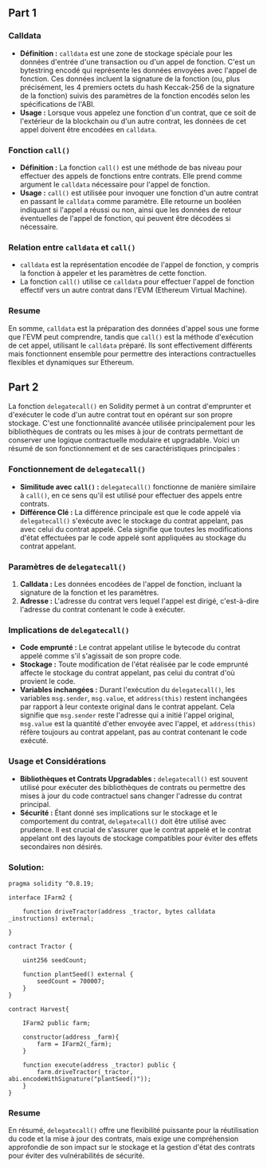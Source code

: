 ## Part 1
### Calldata

- **Définition :** `calldata` est une zone de stockage spéciale pour les données d'entrée d'une transaction ou d'un appel de fonction. C'est un bytestring encodé qui représente les données envoyées avec l'appel de fonction. Ces données incluent la signature de la fonction (ou, plus précisément, les 4 premiers octets du hash Keccak-256 de la signature de la fonction) suivis des paramètres de la fonction encodés selon les spécifications de l'ABI.
- **Usage :** Lorsque vous appelez une fonction d'un contrat, que ce soit de l'extérieur de la blockchain ou d'un autre contrat, les données de cet appel doivent être encodées en `calldata`.

### Fonction `call()`

- **Définition :** La fonction `call()` est une méthode de bas niveau pour effectuer des appels de fonctions entre contrats. Elle prend comme argument le `calldata` nécessaire pour l'appel de fonction.
- **Usage :** `call()` est utilisée pour invoquer une fonction d'un autre contrat en passant le `calldata` comme paramètre. Elle retourne un booléen indiquant si l'appel a réussi ou non, ainsi que les données de retour éventuelles de l'appel de fonction, qui peuvent être décodées si nécessaire.

### Relation entre `calldata` et `call()`

- `calldata` est la représentation encodée de l'appel de fonction, y compris la fonction à appeler et les paramètres de cette fonction.
- La fonction `call()` utilise ce `calldata` pour effectuer l'appel de fonction effectif vers un autre contrat dans l'EVM (Ethereum Virtual Machine).
### Resume
En somme, `calldata` est la préparation des données d'appel sous une forme que l'EVM peut comprendre, tandis que `call()` est la méthode d'exécution de cet appel, utilisant le `calldata` préparé. Ils sont effectivement différents mais fonctionnent ensemble pour permettre des interactions contractuelles flexibles et dynamiques sur Ethereum.

## Part 2
  
La fonction `delegatecall()` en Solidity permet à un contrat d'emprunter et d'exécuter le code d'un autre contrat tout en opérant sur son propre stockage. C'est une fonctionnalité avancée utilisée principalement pour les bibliothèques de contrats ou les mises à jour de contrats permettant de conserver une logique contractuelle modulaire et upgradable. Voici un résumé de son fonctionnement et de ses caractéristiques principales :

### Fonctionnement de `delegatecall()`

- **Similitude avec `call()` :** `delegatecall()` fonctionne de manière similaire à `call()`, en ce sens qu'il est utilisé pour effectuer des appels entre contrats.
- **Différence Clé :** La différence principale est que le code appelé via `delegatecall()` s'exécute avec le stockage du contrat appelant, pas avec celui du contrat appelé. Cela signifie que toutes les modifications d'état effectuées par le code appelé sont appliquées au stockage du contrat appelant.

### Paramètres de `delegatecall()`

1. **Calldata :** Les données encodées de l'appel de fonction, incluant la signature de la fonction et les paramètres.
2. **Adresse :** L'adresse du contrat vers lequel l'appel est dirigé, c'est-à-dire l'adresse du contrat contenant le code à exécuter.

### Implications de `delegatecall()`

- **Code emprunté :** Le contrat appelant utilise le bytecode du contrat appelé comme s'il s'agissait de son propre code.
- **Stockage :** Toute modification de l'état réalisée par le code emprunté affecte le stockage du contrat appelant, pas celui du contrat d'où provient le code.
- **Variables inchangées :** Durant l'exécution du `delegatecall()`, les variables `msg.sender`, `msg.value`, et `address(this)` restent inchangées par rapport à leur contexte original dans le contrat appelant. Cela signifie que `msg.sender` reste l'adresse qui a initié l'appel original, `msg.value` est la quantité d'ether envoyée avec l'appel, et `address(this)` réfère toujours au contrat appelant, pas au contrat contenant le code exécuté.

### Usage et Considérations

- **Bibliothèques et Contrats Upgradables :** `delegatecall()` est souvent utilisé pour exécuter des bibliothèques de contrats ou permettre des mises à jour du code contractuel sans changer l'adresse du contrat principal.
- **Sécurité :** Étant donné ses implications sur le stockage et le comportement du contrat, `delegatecall()` doit être utilisé avec prudence. Il est crucial de s'assurer que le contrat appelé et le contrat appelant ont des layouts de stockage compatibles pour éviter des effets secondaires non désirés.
### Solution:
```Solidity
pragma solidity ^0.8.19;

interface IFarm2 {

	function driveTractor(address _tractor, bytes calldata _instructions) external;

}

contract Tractor {
 
	uint256 seedCount;
  
	function plantSeed() external {
		seedCount = 700007;
	}
}

contract Harvest{

	IFarm2 public farm;

	constructor(address _farm){
		farm = IFarm2(_farm);
	}

	function execute(address _tractor) public {
		farm.driveTractor(_tractor, abi.encodeWithSignature("plantSeed()"));
	}
}
```

### Resume
En résumé, `delegatecall()` offre une flexibilité puissante pour la réutilisation du code et la mise à jour des contrats, mais exige une compréhension approfondie de son impact sur le stockage et la gestion d'état des contrats pour éviter des vulnérabilités de sécurité.